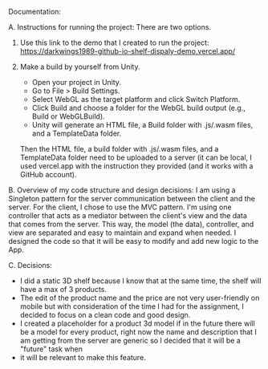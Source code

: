 Documentation:

A. Instructions for running the project:
   There are two options.
   1. Use this link to the demo that I created to run the project:
      https://darkwings1989-github-io-shelf-dispaly-demo.vercel.app/
   2. Make a build by yourself from Unity.
      * Open your project in Unity.
      * Go to File > Build Settings.
      * Select WebGL as the target platform and click Switch Platform.
      * Click Build and choose a folder for the WebGL build output (e.g., Build or WebGLBuild).
      * Unity will generate an HTML file, a Build folder with .js/.wasm files, and a TemplateData folder.

      Then the HTML file, a build folder with .js/.wasm files, and a TemplateData folder need to be uploaded to a server (it can be local, I used vercel.app with the instruction they provided (and it works with a GitHub account).

B. Overview of my code structure and design decisions:
   I am using a Singleton pattern for the server communication between the client and the server.
   For the client, I chose to use the MVC pattern.
   I'm using one controller that acts as a mediator between the client's view and the data that comes from the server. This way, the model (the data), controller, and view are separated and easy to maintain and expand when needed.
   I designed the code so that it will be easy to modify and add new logic to the App.

C. Decisions:
   * I did a static 3D shelf because I know that at the same time, the shelf will have a max of 3 products.
   * The edit of the product name and the price are not very user-friendly on mobile but with consideration of the time I had for the assignment, I decided to focus on a clean code and good design.
   * I created a placeholder for a product 3d model if in the future there will be a model for every product, right now the name and description that I am getting from the server are generic so I decided that it will be a "future" task when
   * it will be relevant to make this feature.
